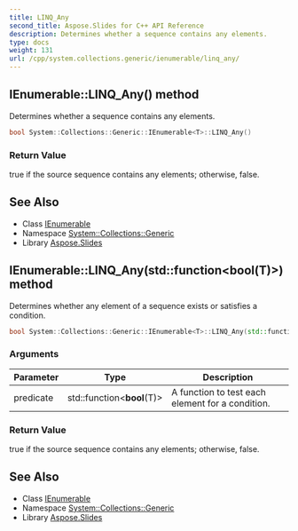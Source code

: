 ```yaml
---
title: LINQ_Any
second_title: Aspose.Slides for C++ API Reference
description: Determines whether a sequence contains any elements.
type: docs
weight: 131
url: /cpp/system.collections.generic/ienumerable/linq_any/
---
```

## IEnumerable::LINQ_Any() method


Determines whether a sequence contains any elements.

```cpp
bool System::Collections::Generic::IEnumerable<T>::LINQ_Any()
```


### Return Value

true if the source sequence contains any elements; otherwise, false.

## See Also

* Class [IEnumerable](../)
* Namespace [System::Collections::Generic](../../)
* Library [Aspose.Slides](../../../)
## IEnumerable::LINQ_Any(std::function\<**bool**(T)>) method


Determines whether any element of a sequence exists or satisfies a condition.

```cpp
bool System::Collections::Generic::IEnumerable<T>::LINQ_Any(std::function<bool(T)> predicate)
```


### Arguments

| Parameter | Type | Description |
| --- | --- | --- |
| predicate | std::function\<**bool**(T)> | A function to test each element for a condition. |

### Return Value

true if the source sequence contains any elements; otherwise, false.

## See Also

* Class [IEnumerable](../)
* Namespace [System::Collections::Generic](../../)
* Library [Aspose.Slides](../../../)
